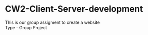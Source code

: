 # CW2-Client-Server-development
This is our group assigment to create a website
<Br>
Type - Group Project
